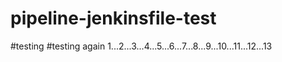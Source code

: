 # pipeline-jenkinsfile-test
#testing
#testing again 1...2...3...4...5...6...7...8...9...10...11...12...13

